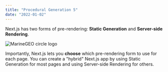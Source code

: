 ```yaml
---
title: "Procedural Generation 5"
date: "2022-01-02"
---
```


Next.js has two forms of pre-rendering: **Static Generation** and **Server-side Rendering**.

![MarineGEO circle logo](/images/prof.jpeg "MarineGEO logo")

Importantly, Next.js lets you **choose** which pre-rendering form to use for each page. You can create a "hybrid" Next.js app by using Static Generation for most pages and using Server-side Rendering for others.
